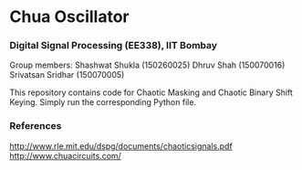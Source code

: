 # Chua Oscillator
### Digital Signal Processing (EE338), IIT Bombay

Group members:
Shashwat Shukla (150260025)
Dhruv Shah (150070016)
Srivatsan Sridhar (150070005)

This repository contains code for Chaotic Masking and Chaotic Binary Shift Keying. Simply run the corresponding Python file.

### References
http://www.rle.mit.edu/dspg/documents/chaoticsignals.pdf
http://www.chuacircuits.com/
